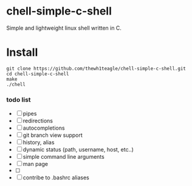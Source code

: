 # chell-simple-c-shell
Simple and lightweight linux shell written in C.



# Install

```
git clone https://github.com/thewh1teagle/chell-simple-c-shell.git
cd chell-simple-c-shell
make
./chell
```


### todo list

- [ ] pipes
- [ ] redirections
- [ ] autocompletions
- [ ] git branch view support
- [ ] history, alias
- [ ] dynamic status (path, username, host, etc..)
- [ ] simple command line arguments
- [ ] man page
- [ ] 
- [ ] contribe to .bashrc aliases
